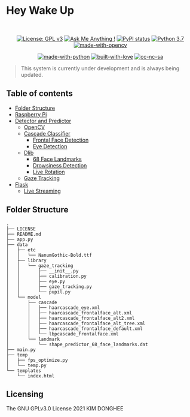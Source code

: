 # Hey Wake Up

<br />

<div align="center">

[![License: GPL v3](https://img.shields.io/badge/License-GPLv3-blue.svg)](https://www.gnu.org/licenses/gpl-3.0)
[![Ask Me Anything !](https://img.shields.io/badge/Ask%20me-anything-1abc9c.svg)](https://github.com/DEVHEE/Hey-Wake-Up)
[![PyPI status](https://img.shields.io/pypi/status/ansicolortags.svg)]()
[![Python 3.7](https://img.shields.io/badge/python-3.7-blue.svg)](https://www.python.org/downloads/release/python-370/)
[![made-with-opencv](http://img.shields.io/badge/OpenCV-5c3ee8?style=square&logo=OpenCV&logoColor=white)]()

[![made-with-python](http://ForTheBadge.com/images/badges/made-with-python.svg)](https://www.python.org/)
[![built-with-love](http://ForTheBadge.com/images/badges/built-with-love.svg)](https://GitHub.com/DEVHEE/)
[![cc-nc-sa](http://ForTheBadge.com/images/badges/cc-nc-sa.svg)](https://creativecommons.org/licenses/by-nc-sa/4.0)

</div>

> This system is currently under development and is always being updated.

## Table of contents

-   [Folder Structure](#folder-structure)
-   [Raspberry Pi](#raspberry-pi)
-   [Detector and Predictor](#detector-and-predictor)
    -   [OpenCV](#opencv)
    -   [Cascade Classifier](#cascade-classifier)
        -   [Frontal Face Detection](#frontal-face-detection)
        -   [Eye Detection](#eye-detection)
    -   [Dlib](#dlib)
        -   [68 Face Landmarks](#68-face-landmarks)
        -   [Drowsiness Detection](#drowsiness-detection)
        -   [Live Rotation](#live-rotation)
    -   [Gaze Tracking](#gaze-tracking)
-   [Flask](#flask)
    -   [Live Streaming](#live-streaming)

## Folder Structure

    .
    ├── LICENSE
    ├── README.md
    ├── app.py
    ├── data
    │   ├── etc
    │   │   └── NanumGothic-Bold.ttf
    │   ├── library
    │   │   └── gaze_tracking
    │   │       ├── __init__.py
    │   │       ├── calibration.py
    │   │       ├── eye.py
    │   │       ├── gaze_tracking.py
    │   │       └── pupil.py
    │   └── model
    │       ├── cascade
    │       │   ├── haarcascade_eye.xml
    │       │   ├── haarcascade_frontalface_alt.xml
    │       │   ├── haarcascade_frontalface_alt2.xml
    │       │   ├── haarcascade_frontalface_alt_tree.xml
    │       │   ├── haarcascade_frontalface_default.xml
    │       │   └── lbpcascade_frontalface.xml
    │       └── landmark
    │           └── shape_predictor_68_face_landmarks.dat
    ├── main.py
    ├── temp
    │   ├── fps_optimize.py
    │   └── temp.py
    └── templates
        └── index.html

## Licensing

The GNU GPLv3.0 License 2021 KIM DONGHEE
